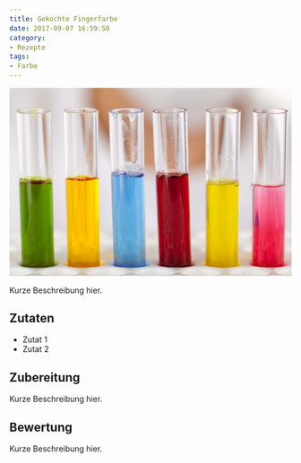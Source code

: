 ```yaml
---
title: Gekochte Fingerfarbe
date: 2017-09-07 16:59:50
category:
- Rezepte
tags: 
- Farbe
---
```


![test image](images/test.jpg)

Kurze Beschreibung hier.

## Zutaten
- Zutat 1
- Zutat 2

## Zubereitung

Kurze Beschreibung hier.

## Bewertung

Kurze Beschreibung hier.